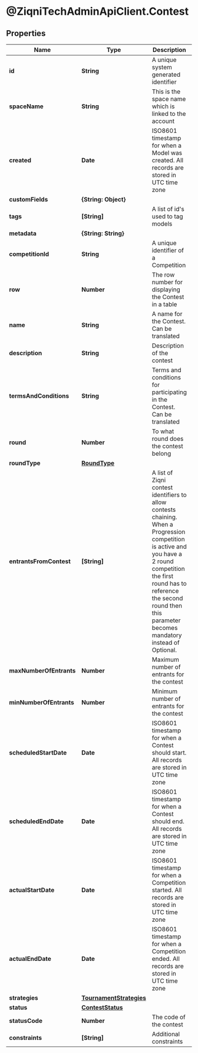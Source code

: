 # @ZiqniTechAdminApiClient.Contest

## Properties

Name | Type | Description | Notes
------------ | ------------- | ------------- | -------------
**id** | **String** | A unique system generated identifier | 
**spaceName** | **String** | This is the space name which is linked to the account | 
**created** | **Date** | ISO8601 timestamp for when a Model was created. All records are stored in UTC time zone | 
**customFields** | **{String: Object}** |  | [optional] 
**tags** | **[String]** | A list of id&#39;s used to tag models | [optional] 
**metadata** | **{String: String}** |  | [optional] 
**competitionId** | **String** | A unique identifier of a Competition | 
**row** | **Number** | The row number for displaying the Contest in a table | 
**name** | **String** | A name for the Contest. Can be translated | 
**description** | **String** | Description of the contest | [optional] 
**termsAndConditions** | **String** | Terms and conditions for participating in the Contest. Can be translated | [optional] 
**round** | **Number** | To what round does the contest belong | 
**roundType** | [**RoundType**](RoundType.md) |  | 
**entrantsFromContest** | **[String]** | A list of Ziqni contest identifiers to allow contests chaining. When a Progression competition is active and you have a 2 round competition the first round has to reference the second round then this parameter becomes mandatory instead of Optional. | 
**maxNumberOfEntrants** | **Number** | Maximum number of entrants for the contest | [optional] 
**minNumberOfEntrants** | **Number** | Minimum number of entrants for the contest | 
**scheduledStartDate** | **Date** | ISO8601 timestamp for when a Contest should start. All records are stored in UTC time zone | 
**scheduledEndDate** | **Date** | ISO8601 timestamp for when a Contest should end. All records are stored in UTC time zone | 
**actualStartDate** | **Date** | ISO8601 timestamp for when a Competition started. All records are stored in UTC time zone | [optional] [readonly] 
**actualEndDate** | **Date** | ISO8601 timestamp for when a Competition ended. All records are stored in UTC time zone | [optional] [readonly] 
**strategies** | [**TournamentStrategies**](TournamentStrategies.md) |  | [optional] 
**status** | [**ContestStatus**](ContestStatus.md) |  | 
**statusCode** | **Number** | The code of the contest | [readonly] 
**constraints** | **[String]** | Additional constraints | 


